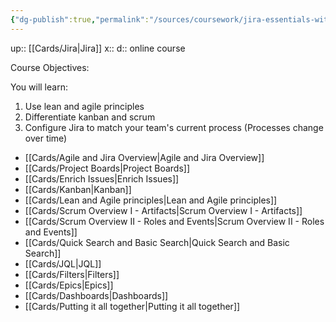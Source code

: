 ```yaml
---
{"dg-publish":true,"permalink":"/sources/coursework/jira-essentials-with-agile-mindset/"}
---
```


up:: [[Cards/Jira\|Jira]]
x:: 
d:: online course

Course Objectives:

You will learn: 
1. Use lean and agile principles
2. Differentiate kanban and scrum
3. Configure Jira to match your team's current process (Processes change over time)

- [[Cards/Agile and Jira Overview\|Agile and Jira Overview]]
- [[Cards/Project Boards\|Project Boards]]
- [[Cards/Enrich Issues\|Enrich Issues]]
- [[Cards/Kanban\|Kanban]]
- [[Cards/Lean and Agile principles\|Lean and Agile principles]]
- [[Cards/Scrum Overview I - Artifacts\|Scrum Overview I - Artifacts]]
- [[Cards/Scrum Overview II - Roles and Events\|Scrum Overview II - Roles and Events]]
- [[Cards/Quick Search and Basic Search\|Quick Search and Basic Search]]
- [[Cards/JQL\|JQL]]
- [[Cards/Filters\|Filters]]
- [[Cards/Epics\|Epics]]
- [[Cards/Dashboards\|Dashboards]]
- [[Cards/Putting it all together\|Putting it all together]]





